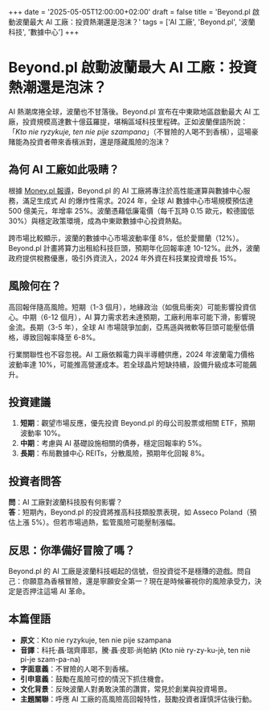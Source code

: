+++
date = '2025-05-05T12:00:00+02:00'
draft = false
title = 'Beyond.pl 啟動波蘭最大 AI 工廠：投資熱潮還是泡沫？'
tags = ['AI 工廠', 'Beyond.pl', '波蘭科技', '數據中心']
+++

# Beyond.pl 啟動波蘭最大 AI 工廠：投資熱潮還是泡沫？

AI 熱潮席捲全球，波蘭也不甘落後。Beyond.pl 宣布在中東歐地區啟動最大 AI 工廠，投資規模高達數十億茲羅提，堪稱區域科技里程碑。正如波蘭俚語所說：「*Kto nie ryzykuje, ten nie pije szampana*」（不冒險的人喝不到香檳），這場豪賭能為投資者帶來香檳派對，還是隱藏風險的泡沫？

## 為何 AI 工廠如此吸睛？

根據 [Money.pl 報導](https://www.money.pl/gospodarka/beyond-pl-uruchamia-fabryke-ai-najwieksza-taka-inwestycja-w-regionie-7153367432260352a.html)，Beyond.pl 的 AI 工廠將專注於高性能運算與數據中心服務，滿足生成式 AI 的爆炸性需求。2024 年，全球 AI 數據中心市場規模預估達 500 億美元，年增率 25%。波蘭憑藉低廉電價（每千瓦時 0.15 歐元，較德國低 30%）與穩定政策環境，成為中東歐數據中心投資熱點。

跨市場比較顯示，波蘭的數據中心市場波動率僅 8%，低於愛爾蘭（12%）。Beyond.pl 計畫將算力出租給科技巨頭，預期年化回報率達 10-12%。此外，波蘭政府提供稅務優惠，吸引外資流入，2024 年外資在科技業投資增長 15%。

## 風險何在？

高回報伴隨高風險。短期（1-3 個月），地緣政治（如俄烏衝突）可能影響投資信心。中期（6-12 個月），AI 算力需求若未達預期，工廠利用率可能下滑，影響現金流。長期（3-5 年），全球 AI 市場競爭加劇，亞馬遜與微軟等巨頭可能壓低價格，導致回報率降至 6-8%。

行業關聯性也不容忽視。AI 工廠依賴電力與半導體供應，2024 年波蘭電力價格波動率達 10%，可能推高營運成本。若全球晶片短缺持續，設備升級成本可能飆升。

## 投資建議

1. **短期**：觀望市場反應，優先投資 Beyond.pl 的母公司股票或相關 ETF，預期波動率 10%。
2. **中期**：考慮與 AI 基礎設施相關的債券，穩定回報率約 5%。
3. **長期**：布局數據中心 REITs，分散風險，預期年化回報 8%。

## 投資者問答

**問**：AI 工廠對波蘭科技股有何影響？  
**答**：短期內，Beyond.pl 的投資將推高科技類股票表現，如 Asseco Poland（預估上漲 5%）。但若市場過熱，監管風險可能壓制漲幅。

## 反思：你準備好冒險了嗎？

Beyond.pl 的 AI 工廠是波蘭科技崛起的信號，但投資從不是穩賺的遊戲。問自己：你願意為香檳冒險，還是寧願安全第一？現在是時候審視你的風險承受力，決定是否押注這場 AI 革命。

## 本篇俚語

- **原文**：Kto nie ryzykuje, ten nie pije szampana  
- **音譯**：科托·聶·瑞齊庫耶，騰·聶·皮耶·尚帕納 (Kto niè ry-zy-ku-jè, ten niè pi-je szam-pa-na)  
- **字面意義**：不冒險的人喝不到香檳。  
- **引申意義**：鼓勵在風險可控的情況下抓住機會。  
- **文化背景**：反映波蘭人對勇敢決策的讚賞，常見於創業與投資場景。  
- **主題關聯**：呼應 AI 工廠的高風險高回報特性，鼓勵投資者謹慎評估後行動。

